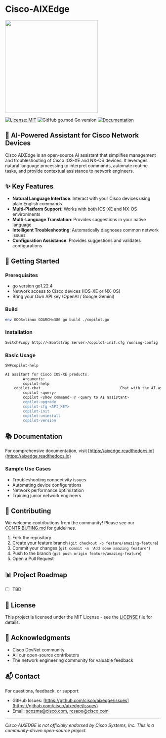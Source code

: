 # Cisco-AIXEdge

<img src="https://github.com/user-attachments/assets/3ad32655-d8e6-47ba-9bf8-0c3f2564912b" width="300" height="300">

[![License: MIT](https://img.shields.io/badge/License-MIT-yellow.svg)](https://opensource.org/licenses/MIT)
![GitHub go.mod Go version](https://img.shields.io/github/go-mod/go-version/:user/:repo)
[![Documentation](https://img.shields.io/badge/docs-latest-brightgreen.svg)](https://aixedge.readthedocs.io)

## 🤖 AI-Powered Assistant for Cisco Network Devices

Cisco AIXEdge is an open-source AI assistant that simplifies management and troubleshooting of Cisco IOS-XE and NX-OS devices. It leverages natural language processing to interpret commands, automate routine tasks, and provide contextual assistance to network engineers.

## ✨ Key Features

- **Natural Language Interface**: Interact with your Cisco devices using plain English commands
- **Multi-Platform Support**: Works with both IOS-XE and NX-OS environments
- **Multi-Language Translation**: Provides suggestions in your native language
- **Intelligent Troubleshooting**: Automatically diagnoses common network issues
- **Configuration Assistance**: Provides suggestions and validates configurations

## 🚀 Getting Started

### Prerequisites

- go version go1.22.4
- Network access to Cisco devices (IOS-XE or NX-OS)
- Bring your Own API key (OpenAI / Google Gemini)

### Build 
``` bash
env GOOS=linux GOARCH=386 go build ./copilot.go
```

### Installation

```bash
Switch#copy http://<Bootstrap Server>/copilot-init.cfg running-config
```

### Basic Usage

```bash
SW#copilot-help

AI assitant for Cisco IOS-XE products.
        Arguments:
        copilot-help                                                                    Presents options to run AI assistant
	copilot-chat									Chat with the AI assitant
        copilot <query>                                                                 Queries adressed to AI Assistant
        copilot <show command> @ <query to AI assistant>                                AI Assistant helps with command's output
        copilot-upgrade                                                                 Upgrades the AI Assistant to the latest version
        copilot-cfg <API_KEY>                                                           Initial config of the script; Adds the OpenAI API key;
        copilot-init                                                                    Initialization of AI assistant
        copilot-uninstall                                                               Uninstall the AI assistant
        copilot-version                                                                 Shows installed version
```

## 📚 Documentation

For comprehensive documentation, visit [https://aixedge.readthedocs.io](https://aixedge.readthedocs.io)

### Sample Use Cases

- Troubleshooting connectivity issues
- Automating device configurations
- Network performance optimization
- Training junior network engineers

## 🤝 Contributing

We welcome contributions from the community! Please see our [CONTRIBUTING.md](CONTRIBUTING.md) for guidelines.

1. Fork the repository
2. Create your feature branch (`git checkout -b feature/amazing-feature`)
3. Commit your changes (`git commit -m 'Add some amazing feature'`)
4. Push to the branch (`git push origin feature/amazing-feature`)
5. Open a Pull Request

## 📊 Project Roadmap

- [ ] TBD
      
## 📜 License

This project is licensed under the MIT License - see the [LICENSE](LICENSE) file for details.

## 🙏 Acknowledgments

- Cisco DevNet community
- All our open-source contributors
- The network engineering community for valuable feedback

## 📬 Contact

For questions, feedback, or support:
- GitHub Issues: [https://github.com/cisco/aixedge/issues](https://github.com/cisco/aixedge/issues)
- Email: scozma@cisco.com, rcsapo@cisco.com

---

*Cisco AIXEDGE is not officially endorsed by Cisco Systems, Inc. This is a community-driven open-source project.*
